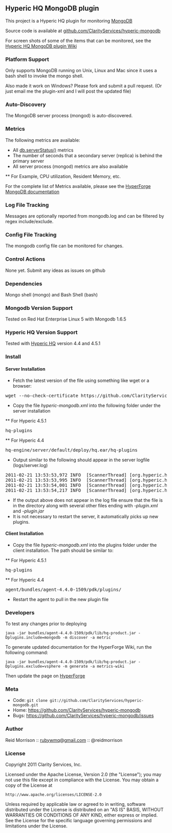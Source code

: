 ## Hyperic HQ MongoDB plugin

This project is a Hyperic HQ plugin for monitoring [MongoDB](http://www.mongodb.org/)

Source code is available at [github.com/ClarityServices/hyperic-mongodb](https://github.com/ClarityServices/hyperic-mongodb)

For screen shots of some of the items that can be monitored, see the [Hyperic HQ MongoDB plugin Wiki](https://github.com/ClarityServices/hyperic-mongodb/wiki)

### Platform Support

Only supports MongoDB running on Unix, Linux and Mac since it uses a bash shell to invoke the mongo shell.

Also made it work on Windows? Please fork and submit a pull request. (Or just email me the plugin-xml and I will post the updated file)

### Auto-Discovery

The MongoDB server process (mongod) is auto-discovered.

### Metrics

The following metrics are available:

* All [db.serverStatus()](http://www.mongodb.org/display/DOCS/serverStatus) metrics
* The number of seconds that a secondary server (replica) is behind the primary server
* All server process (mongod) metrics are also available

** For Example, CPU utilization, Resident Memory, etc.

For the complete list of Metrics available, please see the [HyperForge MongoDB documentation](http://support.hyperic.com/display/hypcomm/MongoDB)

### Log File Tracking

Messages are optionally reported from mongodb.log and can be filtered by
regex include/exclude.

### Config File Tracking

The mongodb config file can be monitored for changes.

### Control Actions

None yet. Submit any ideas as issues on github

### Dependencies

Mongo shell (mongo) and Bash Shell (bash)

### Mongodb Version Support

Tested on Red Hat Enterprise Linux 5 with Mongodb 1.6.5

### Hyperic HQ Version Support

Tested with [Hyperic HQ](http://www.hyperic.com/) version 4.4 and 4.5.1

### Install

#### Server Installation

* Fetch the latest version of the file using something like wget or a browser:
<pre>
wget --no-check-certificate https://github.com/ClarityServices/hyperic-mongodb/raw/master/mongodb-plugin.xml
</pre>
* Copy the file _hyperic-mongodb.xml_ into the following folder under the server installation

** For Hyperic 4.5.1
<pre>
hq-plugins
</pre>
** For Hyperic 4.4
<pre>
hq-engine/server/default/deploy/hq.ear/hq-plugins
</pre>
* Output similar to the following should appear in the server logfile (logs/server.log)
<pre>
2011-02-21 13:53:53,972 INFO  [ScannerThread] [org.hyperic.hq.product.server.mbean.ProductPluginDeployer@654] HQ plugin mongodb-plugin.xml undeployed
2011-02-21 13:53:53,995 INFO  [ScannerThread] [org.hyperic.hq.product.server.mbean.ProductPluginDeployer@654] HQ plugin mongodb registered
2011-02-21 13:53:54,001 INFO  [ScannerThread] [org.hyperic.hq.product.server.session.ProductManagerEJBImpl@320] mongodb unknown -- registering
2011-02-21 13:53:54,217 INFO  [ScannerThread] [org.hyperic.hq.product.server.mbean.ProductPluginDeployer@654] HQ plugin mongodb deployed
</pre>
* If the output above does not appear in the log file ensure that the file is in the directory
along with several other files ending with _-plugin.xml_ and _-plugin.jar_
* It is not necessary to restart the server, it automatically picks up new plugins.

#### Client Installation

* Copy the file _hyperic-mongodb.xml_ into the plugins folder under the client installation. The path should be similar to:

** For Hyperic 4.5.1
<pre>
hq-plugins
</pre>

** For Hyperic 4.4
<pre>
agent/bundles/agent-4.4.0-1509/pdk/plugins/
</pre>
* Restart the agent to pull in the new plugin file

### Developers

To test any changes prior to deploying

    java -jar bundles/agent-4.4.0-1509/pdk/lib/hq-product.jar -Dplugins.include=mongodb -m discover -a metric

To generate updated documentation for the HyperForge Wiki, run the following command:

    java -jar bundles/agent-4.4.0-1509/pdk/lib/hq-product.jar -Dplugins.exclude=vsphere -m generate -a metrics-wiki

Then update the page on [HyperForge](http://support.hyperic.com/display/hypcomm/MongoDB)

### Meta

* Code: `git clone git://github.com/ClarityServices/hyperic-mongodb.git`
* Home: <https://github.com/ClarityServices/hyperic-mongodb>
* Bugs: <https://github.com/ClarityServices/hyperic-mongodb/issues>

### Author

Reid Morrison :: rubywmq@gmail.com :: @reidmorrison

### License

Copyright 2011 Clarity Services, Inc.

Licensed under the Apache License, Version 2.0 (the "License");
you may not use this file except in compliance with the License.
You may obtain a copy of the License at

    http://www.apache.org/licenses/LICENSE-2.0

Unless required by applicable law or agreed to in writing, software
distributed under the License is distributed on an "AS IS" BASIS,
WITHOUT WARRANTIES OR CONDITIONS OF ANY KIND, either express or implied.
See the License for the specific language governing permissions and
limitations under the License.
